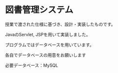 # 図書管理システム
授業で渡された仕様に基づき、設計・実装したものです。 

JavaのServlet, JSPを用いて実装しました。

プログラムではデータベースを用いています。

各自でデータベースの用意をお願いします

必要データベース：MySQL
